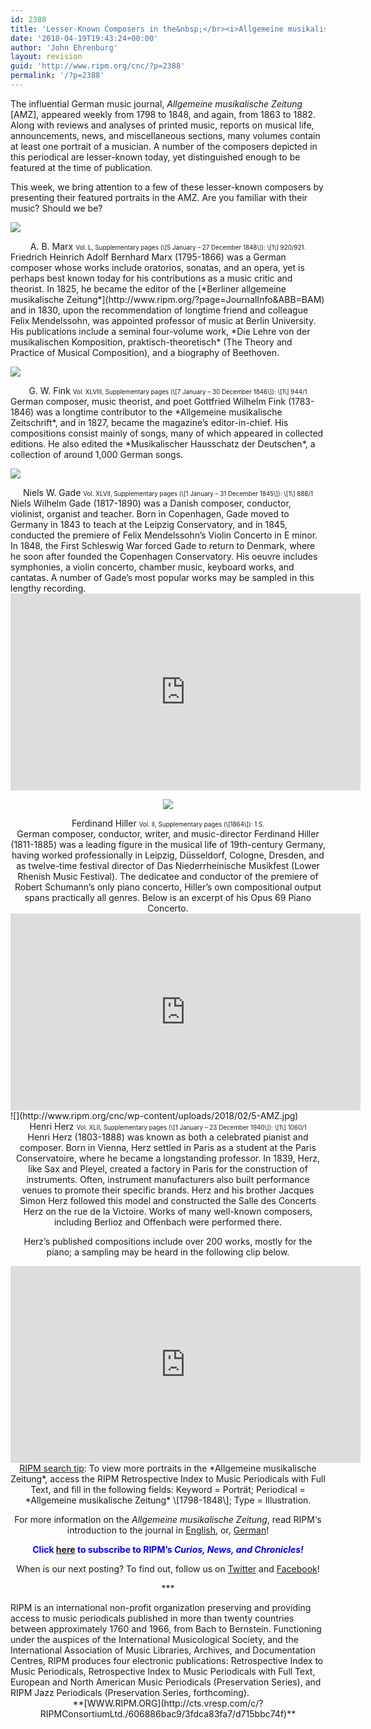 ```yaml
---
id: 2388
title: 'Lesser-Known Composers in the&nbsp;</br><i>Allgemeine musikalische Zeitung</i><br/>RIPM&#8217;s &#8220;Illustrations of the Week&#8221;'
date: '2018-04-19T19:43:24+00:00'
author: 'John Ehrenburg'
layout: revision
guid: 'http://www.ripm.org/cnc/?p=2388'
permalink: '/?p=2388'
---
```


The influential German music journal, *Allgemeine musikalische Zeitung* \[AMZ\], appeared weekly from 1798 to 1848, and again, from 1863 to 1882. Along with reviews and analyses of printed music, reports on musical life, announcements, news, and miscellaneous sections, many volumes contain at least one portrait of a musician. A number of the composers depicted in this periodical are lesser-known today, yet distinguished enough to be featured at the time of publication.

This week, we bring attention to a few of these lesser-known composers by presenting their featured portraits in the AMZ. Are you familiar with their music? Should we be?

![](http://www.ripm.org/cnc/wp-content/uploads/2018/02/1-AMZ.jpg)

<div style="text-align: center;">A. B. Marx  
<span style="font-size: 70%;">Vol. L, Supplementary pages (\[5 January – 27 December 1848\]): \[1\] 920/921. </span></div>Friedrich Heinrich Adolf Bernhard Marx (1795-1866) was a German composer whose works include oratorios, sonatas, and an opera, yet is perhaps best known today for his contributions as a music critic and theorist. In 1825, he became the editor of the [*Berliner allgemeine musikalische Zeitung*](http://www.ripm.org/?page=JournalInfo&ABB=BAM) and in 1830, upon the recommendation of longtime friend and colleague Felix Mendelssohn, was appointed professor of music at Berlin University. His publications include a seminal four-volume work, *Die Lehre von der musikalischen Komposition, praktisch-theoretisch* (The Theory and Practice of Musical Composition), and a biography of Beethoven.

![](http://www.ripm.org/cnc/wp-content/uploads/2018/02/2-AMZ.jpg)

<div style="text-align: center;">G. W. Fink  
<span style="font-size: 70%;">Vol. XLVIII, Supplementary pages (\[7 January – 30 December 1846\]): \[1\] 944/1</span></div>German composer, music theorist, and poet Gottfried Wilhelm Fink (1783-1846) was a longtime contributor to the *Allgemeine musikalische Zeitschrift*, and in 1827, became the magazine’s editor-in-chief. His compositions consist mainly of songs, many of which appeared in collected editions. He also edited the *Musikalischer Hausschatz der Deutschen*, a collection of around 1,000 German songs.

![](http://www.ripm.org/cnc/wp-content/uploads/2018/02/3-AMZ.jpg)

<div style="text-align: center;">Niels W. Gade  
<span style="font-size: 70%;">Vol. XLVII, Supplementary pages (\[1 January – 31 December 1845\]): \[1\] 888/1</span></div>Niels Wilhelm Gade (1817-1890) was a Danish composer, conductor, violinist, organist and teacher. Born in Copenhagen, Gade moved to Germany in 1843 to teach at the Leipzig Conservatory, and in 1845, conducted the premiere of Felix Mendelssohn’s Violin Concerto in E minor. In 1848, the First Schleswig War forced Gade to return to Denmark, where he soon after founded the Copenhagen Conservatory. His oeuvre includes symphonies, a violin concerto, chamber music, keyboard works, and cantatas. A number of Gade’s most popular works may be sampled in this lengthy recording.

<div style="text-align: center;"><iframe allowfullscreen="allowfullscreen" frameborder="0" height="315" loading="lazy" src="https://www.youtube.com/embed/xfszzVbkKCw?start=1" width="560"></iframe>

![](http://www.ripm.org/cnc/wp-content/uploads/2018/02/4-AMZ.jpg)

<div style="text-align: center;">Ferdinand Hiller  
<span style="font-size: 70%;">Vol. II, Supplementary pages (\[1864\]): 1 S. </span></div>German composer, conductor, writer, and music-director Ferdinand Hiller (1811-1885) was a leading figure in the musical life of 19th-century Germany, having worked professionally in Leipzig, Düsseldorf, Cologne, Dresden, and as twelve-time festival director of Das Niederrheinische Musikfest (Lower Rhenish Music Festival). The dedicatee and conductor of the premiere of Robert Schumann’s only piano concerto, Hiller’s own compositional output spans practically all genres. Below is an excerpt of his Opus 69 Piano Concerto.

<div style="text-align: center;"><iframe allowfullscreen="allowfullscreen" frameborder="0" height="315" loading="lazy" src="https://www.youtube.com/embed/rw7L19bGTeA?start=1" width="560"></iframe></div><div></div><div style="text-align: left;">![](http://www.ripm.org/cnc/wp-content/uploads/2018/02/5-AMZ.jpg)</div><div style="text-align: center;">Henri Herz  
<span style="font-size: 70%;">Vol. XLII, Supplementary pages (\[1 January – 23 December 1940\]): \[1\] 1060/1</span></div>Henri Herz (1803-1888) was known as both a celebrated pianist and composer. Born in Vienna, Herz settled in Paris as a student at the Paris Conservatoire, where he became a longstanding professor. In 1839, Herz, like Sax and Pleyel, created a factory in Paris for the construction of instruments. Often, instrument manufacturers also built performance venues to promote their specific brands. Herz and his brother Jacques Simon Herz followed this model and constructed the Salle des Concerts Herz on the rue de la Victoire. Works of many well-known composers, including Berlioz and Offenbach were performed there.

Herz’s published compositions include over 200 works, mostly for the piano; a sampling may be heard in the following clip below.

<div style="text-align: center;"><iframe allowfullscreen="allowfullscreen" frameborder="0" height="315" loading="lazy" src="https://www.youtube.com/embed/pdNQm8_pxug?start=2" width="560"></iframe>

<div style="text-align: center;"><u>RIPM search tip</u>: To view more portraits in the *Allgemeine musikalische Zeitung*, access the RIPM Retrospective Index to Music Periodicals with Full Text, and fill in the following fields: Keyword = Porträt; Periodical = *Allgemeine musikalische Zeitung* \[1798-1848\]; Type = Illustration.

For more information on the *Allgemeine musikalische Zeitung*, read RIPM‘s introduction to the journal in [English](http://ripm.org/pdf/Introductions/ALZintroEnglish.pdf), or, [German](http://ripm.org/pdf/Introductions/ALZintroor.pdf)!

**<span style="color: #0000ff;">Click <span style="color: #ff0000;">[here](http://ripm.org/?page=cncsubscribe)</span> to subscribe to RIPM’s *Curios, News, and Chronicles!* </span>**

When is our next posting? To find out, follow us on [Twitter](https://twitter.com/RIPMCenter) and [Facebook](https://www.facebook.com/RIPMCenter/)!

\*\*\*

<div style="text-align: left;"><span class="il">RIPM</span> is an international non-profit organization preserving and providing access to music periodicals published in more than twenty countries between approximately 1760 and 1966, from Bach to Bernstein. Functioning under the auspices of the International Musicological Society, and the International Association of Music Libraries, Archives, and Documentation Centres, <span class="il">RIPM</span> produces four electronic publications: Retrospective Index to Music Periodicals, Retrospective Index to Music Periodicals with Full Text, European and North American Music Periodicals (Preservation Series), and <span class="il">RIPM</span> Jazz Periodicals (Preservation Series, forthcoming).</div><div style="text-align: center;">**[WWW.<span class="il">RIPM</span>.ORG](http://cts.vresp.com/c/?RIPMConsortiumLtd./606886bac9/3fdca83fa7/d715bbc74f)**</div></div></div></div>